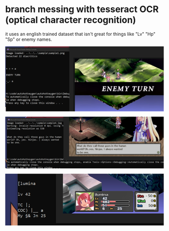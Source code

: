 # branch messing with tesseract OCR  (optical character recognition)

it uses an english trained dataset that isn't great for things like "Lv" "Hp" "Sp" or enemy names.

![](.img/tess1.png)

![](.img/tess2.png)

![](.img/tess3.png)